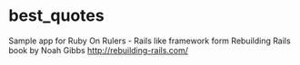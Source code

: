 best_quotes
===========

Sample app for Ruby On Rulers - Rails like framework form Rebuilding Rails book by Noah Gibbs http://rebuilding-rails.com/ 
